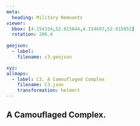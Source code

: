 ```yaml
---
meta:
  heading: Military Remnants
viewer:
  bbox: [4.154334,52.015644,4.154697,52.015852]
  rotation: 206.4
  
geojson:
  - label:
    filename: c3.geojson

xyz:
allmaps:
  - label: C3, A Camouflaged Complex
    filename: C3.json
    transformation: helmert
---
```


## A Camouflaged Complex.